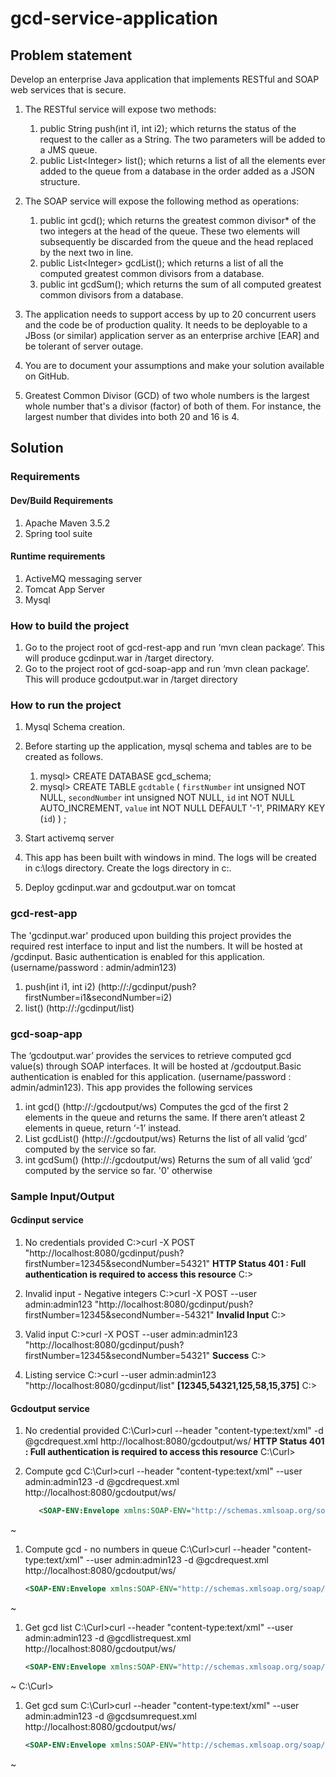 # gcd-service-application
## Problem statement
Develop an enterprise Java application that implements RESTful and SOAP web
services that is secure.
1. The RESTful service will expose two methods:
   1. public String push(int i1, int i2);
     which returns the status of the request to the caller as a String. The two
     parameters will be added to a JMS queue.
   1. public List&lt;Integer&gt; list();
     which returns a list of all the elements ever added to the queue from a
     database in the order added as a JSON structure.
1. The SOAP service will expose the following method as operations:
   1. public int gcd();
      which returns the greatest common divisor* of the two integers at the
      head of the queue. These two elements will subsequently be discarded
      from the queue and the head replaced by the next two in line.
   1. public List&lt;Integer&gt; gcdList();
      which returns a list of all the computed greatest common divisors from a
      database.
   1. public int gcdSum();
      which returns the sum of all computed greatest common divisors from a
      database.

1. The application needs to support access by up to 20 concurrent users and the code
be of production quality. It needs to be deployable to a JBoss (or similar) application
server as an enterprise archive [EAR] and be tolerant of server outage.
1. You are to document your assumptions and make your solution available on GitHub.
1. Greatest Common Divisor (GCD) of two whole numbers is the largest whole number
that&#39;s a divisor (factor) of both of them. For instance, the largest number that divides
into both 20 and 16 is 4.

## Solution
### Requirements
#### Dev/Build Requirements
1. Apache Maven 3.5.2
1. Spring tool suite

#### Runtime requirements
1. ActiveMQ messaging server
1. Tomcat App Server
1. Mysql

### How to build the project
1. Go to the project root of gcd-rest-app and run ‘mvn clean package’. This will produce gcdinput.war in <project-root>/target directory.
1. Go to the project root of gcd-soap-app and run ‘mvn clean package’. This will produce gcdoutput.war in <project-root>/target directory

### How to run the project
1. Mysql Schema creation.
1. Before starting up the application, mysql schema and tables are to be created as follows.
   1. mysql> CREATE DATABASE gcd_schema;
   1. mysql> CREATE TABLE `gcdtable` (
      `firstNumber` int unsigned NOT NULL,
      `secondNumber` int unsigned NOT NULL,
      `id` int NOT NULL AUTO_INCREMENT,
      `value` int NOT NULL DEFAULT '-1',
      PRIMARY KEY (`id`)
      ) ;

1. Start activemq server
1. This app has been built with windows in mind. The logs will be created in c:\logs directory. Create the logs directory in c:\.
1. Deploy gcdinput.war and gcdoutput.war on tomcat


### gcd-rest-app
The 'gcdinput.war' produced upon building this project provides the required rest interface to input and list the numbers. It will be hosted at /gcdinput. Basic authentication is enabled for this application. (username/password : admin/admin123)
1. push(int i1, int i2) (http://<hostname>:<port>/gcdinput/push?firstNumber=i1&secondNumber=i2)
1. list() (http://<hostname>:<port>/gcdinput/list)

### gcd-soap-app
The ‘gcdoutput.war’ provides the services to retrieve computed gcd value(s) through SOAP interfaces. It will be hosted at /gcdoutput.Basic authentication is enabled for this application. (username/password : admin/admin123). This app provides the following services      
1. int gcd() (http://<hostname>:<port>/gcdoutput/ws)
	 Computes the gcd of the first 2 elements in the queue and returns the same.
	 If there aren’t atleast 2 elements in queue, return ‘-1’ instead.
1. List<int> gcdList() (http://<hostname>:<port>/gcdoutput/ws)
	 Returns the list of all valid ‘gcd’ computed by the service so far.
1. int gcdSum() (http://<hostname>:<port>/gcdoutput/ws)
	 Returns the sum of all valid ‘gcd’ computed by the service so far. '0' otherwise


### Sample Input/Output

#### Gcdinput service
1. No credentials provided
   C:\>curl -X POST  "http://localhost:8080/gcdinput/push?firstNumber=12345&secondNumber=54321"
   **HTTP Status 401 : Full authentication is required to access this resource**
   C:\>

1. Invalid input - Negative integers
   C:\>curl -X POST  --user admin:admin123 "http://localhost:8080/gcdinput/push?firstNumber=12345&secondNumber=-54321"
   **Invalid Input**
   C:\>

1. Valid input 
   C:\>curl -X POST  --user admin:admin123 "http://localhost:8080/gcdinput/push?firstNumber=12345&secondNumber=54321"
   **Success**
   C:\>
   
1. Listing service
   C:\>curl --user admin:admin123 "http://localhost:8080/gcdinput/list"
   **[12345,54321,125,58,15,375]**
   C:\>

#### Gcdoutput service
1. No credential provided
   C:\Curl>curl --header "content-type:text/xml" -d @gcdrequest.xml http://localhost:8080/gcdoutput/ws/
   **HTTP Status 401 : Full authentication is required to access this resource**
   C:\Curl>

1. Compute gcd
   C:\Curl>curl --header "content-type:text/xml" --user admin:admin123 -d @gcdrequest.xml http://localhost:8080/gcdoutput/ws/
   ~~~xml 
      <SOAP-ENV:Envelope xmlns:SOAP-ENV="http://schemas.xmlsoap.org/soap/envelope/"><SOAP-ENV:Header/><SOAP-ENV:Body><gcdResponse><gcd>3</gcd></gcdResponse></SOAP-ENV:Body></SOAP-ENV:Envelope>
~

1. Compute gcd - no numbers in queue
   C:\Curl>curl --header "content-type:text/xml" --user admin:admin123 -d @gcdrequest.xml http://localhost:8080/gcdoutput/ws/
   ~~~xml 
   <SOAP-ENV:Envelope xmlns:SOAP-ENV="http://schemas.xmlsoap.org/soap/envelope/"><SOAP-ENV:Header/><SOAP-ENV:Body><gcdResponse><gcd>-1</gcd></gcdResponse></SOAP-ENV:Body></SOAP-ENV:Envelope>
~

1. Get gcd list
   C:\Curl>curl --header "content-type:text/xml" --user admin:admin123 -d @gcdlistrequest.xml http://localhost:8080/gcdoutput/ws/
   ~~~xml
   <SOAP-ENV:Envelope xmlns:SOAP-ENV="http://schemas.xmlsoap.org/soap/envelope/"><SOAP-ENV:Header/><SOAP-ENV:Body><gcdListResponse><gcdList><gcd>3</gcd><gcd>1</gcd><gcd>15</gcd></gcdList></gcdListResponse></SOAP-ENV:Body></SOAP-ENV:Envelope>
~
   C:\Curl>

1. Get gcd sum
   C:\Curl>curl --header "content-type:text/xml" --user admin:admin123 -d @gcdsumrequest.xml http://localhost:8080/gcdoutput/ws/
   ~~~xml
   <SOAP-ENV:Envelope xmlns:SOAP-ENV="http://schemas.xmlsoap.org/soap/envelope/"><SOAP-ENV:Header/><SOAP-ENV:Body><gcdSumResponse><gcdSum>19</gcdSum></gcdSumResponse></SOAP-ENV:Body></SOAP-ENV:Envelope>
~
